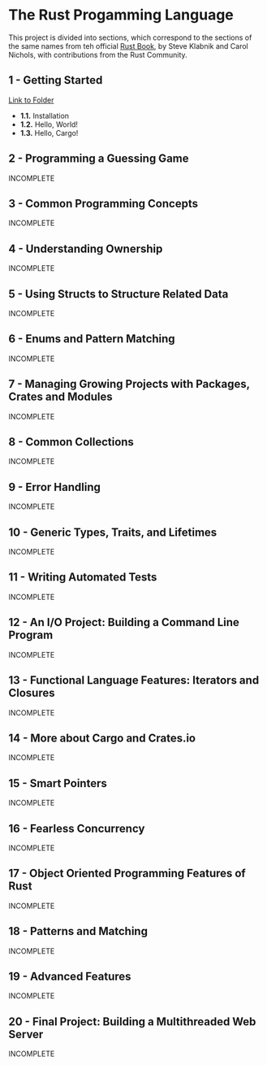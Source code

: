# The Rust Progamming Language
This project is divided into sections, which correspond to the sections of the same names from teh official [Rust Book](https://doc.rust-lang.org/book/), by Steve Klabnik and Carol Nichols, with contributions from the Rust Community.

## 1 - Getting Started
[Link to Folder](https://github.com/lucaswarwick02/the-rust-programming-language/tree/main/1-getting-started)
- **1.1.** Installation
- **1.2.** Hello, World!
- **1.3.** Hello, Cargo!

## 2 - Programming a Guessing Game
INCOMPLETE

## 3 - Common Programming Concepts
INCOMPLETE

## 4 - Understanding Ownership
INCOMPLETE

## 5 - Using Structs to Structure Related Data
INCOMPLETE

## 6 - Enums and Pattern Matching
INCOMPLETE

## 7 - Managing Growing Projects with Packages, Crates and Modules
INCOMPLETE

## 8 - Common Collections
INCOMPLETE

## 9 - Error Handling
INCOMPLETE

## 10 - Generic Types, Traits, and Lifetimes
INCOMPLETE

## 11 - Writing Automated Tests
INCOMPLETE

## 12 - An I/O Project: Building a Command Line Program
INCOMPLETE

## 13 - Functional Language Features: Iterators and Closures
INCOMPLETE

## 14 - More about Cargo and Crates.io
INCOMPLETE

## 15 - Smart Pointers
INCOMPLETE

## 16 - Fearless Concurrency
INCOMPLETE

## 17 - Object Oriented Programming Features of Rust
INCOMPLETE

## 18 - Patterns and Matching
INCOMPLETE

## 19 - Advanced Features
INCOMPLETE

## 20 - Final Project: Building a Multithreaded Web Server
INCOMPLETE
